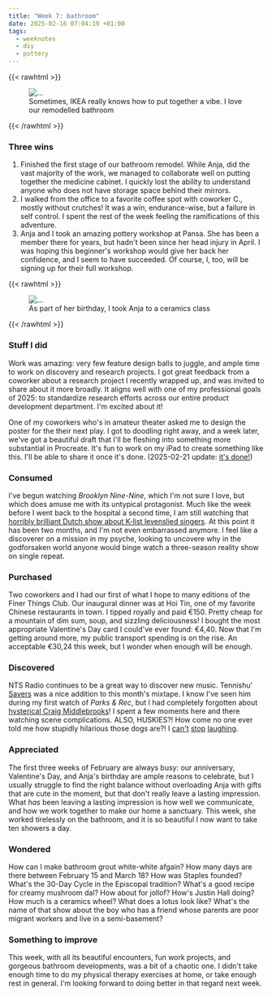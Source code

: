 ```yaml
---
title: "Week 7: bathroom"
date: 2025-02-16 07:04:19 +01:00
tags:
  - weeknotes
  - diy
  - pottery
---
```

{{< rawhtml >}}
<figure>
    <img src="/img/photos/2025-02-16_01.jpg"
         alt="...">
    <figcaption>Sometimes, IKEA really knows how to put together a vibe. I love our remodelled bathroom</figcaption>
</figure>
{{< /rawhtml >}}

### Three wins
1. Finished the first stage of our bathroom remodel. While Anja, did the vast majority of the work, we managed to collaborate well on putting together the medicine cabinet. I quickly lost the ability to understand anyone who does not have storage space behind their mirrors.
2. I walked from the office to a favorite coffee spot with coworker C., mostly without crutches! It was a win, endurance-wise, but a failure in self control. I spent the rest of the week feeling the ramifications of this adventure.
3. Anja and I took an amazing pottery workshop at Pansa. She has been a member there for years, but hadn't been since her head injury in April. I was hoping this beginner's workshop would give her back her confidence, and I seem to have succeeded. Of course, I, too, will be signing up for their full workshop.

<!--more-->

{{< rawhtml >}}
<figure>
    <img src="/img/photos/now_2025-02-21.png"
         alt="...">
    <figcaption>As part of her birthday, I took Anja to a ceramics class</figcaption>
</figure>
{{< /rawhtml >}}

### Stuff I did

Work was amazing: very few feature design balls to juggle, and ample time to work on discovery and research projects. I got great feedback from a coworker about a research project I recently wrapped up, and was invited to share about it more broadly. It aligns well with one of my professional goals of 2025: to standardize research efforts across our entire product development department. I'm excited about it!

One of my coworkers who's in amateur theater asked me to design the poster for the their next play. I got to doodling right away, and a week later, we've got a beautiful draft that I'll be fleshing into something more substantial in Procreate. It's fun to work on my iPad to create something like this. I'll be able to share it once it's done. (2025-02-21 update: [it's done!](/2025/02/21/theatrical-poster-for-rotterdam-english-speaking-theatre/))

### Consumed
I've begun watching _Brooklyn Nine-Nine_, which I'm not sure I love, but which does amuse me with its untypical protagonist. Much like the week before I went back to the hospital a second time, I am still watching that [horribly brilliant Dutch show about K-list levenslied singers](/2025/01/12/week-2-pruning/). At this point it has been two months, and I'm not even embarrassed anymore. I feel like a discoverer on a mission in my psyche, looking to uncovere why in the godforsaken world anyone would binge watch a three-season reality show on single repeat.

### Purchased
Two coworkers and I had our first of what I hope to many editions of the Finer Things Club. Our inaugural dinner was at Hoi Tin, one of my favorite Chinese restaurants in town. I tipped royally and paid €150. Pretty cheap for a mountain of dim sum, soup, and sizzling deliciousness! I bought the most appropriate Valentine's Day card I could've ever found: €4,40. Now that I'm getting around more, my public transport spending is on the rise. An acceptable €30,24 this week, but I wonder when enough will be enough.

### Discovered
NTS Radio continues to be a great way to discover new music. Tennishu' [Savers](https://www.youtube.com/watch?v=gOZnkTeNR2E) was a nice addition to this month's mixtape. I know I've seen him during my first watch of _Parks & Rec_, but I had completely forgotten about [hysterical Craig Middlebrooks](https://www.youtube.com/watch?v=hvWtoU_6S4M)! I spent a few moments here and there watching scene complications. ALSO, HUSKIES?! How come no one ever told me how stupidly hilarious those dogs are?! I [can't](https://www.youtube.com/shorts/GlDT8BFx1-Y) [stop](https://www.youtube.com/watch?v=C23n69QPCYc) [laughing](https://www.youtube.com/watch?v=YNaMdnDP0Z8&pp=ygUUaHVza3kgaXRhbGlhbiBhY2NlbnQ%3D).

### Appreciated
The first three weeks of February are always busy: our anniversary, Valentine's Day, and Anja's birthday are ample reasons to celebrate, but I usually struggle to find the right balance without overloading Anja with gifts that are cute in the moment, but that don't really leave a lasting impression. What _has_ been leaving a lasting impression is how well we communicate, and how we work together to make our home a sanctuary. This week, she worked tirelessly on the bathroom, and it is so beautiful I now want to take ten showers a day. 

### Wondered
How can I make bathroom grout white-white afgain? How many days are there between February 15 and March 18? How was Staples founded? What's the 30-Day Cycle in the Episcopal tradition? What's a good recipe for creamy mushroom dal? How about for jollof? How's Justin Hall doing? How much is a ceramics wheel? What does a lotus look like? What's the name of that show about the boy who has a friend whose parents are poor migrant workers and live in a semi-basement? 

### Something to improve
This week, with all its beautiful encounters, fun work projects, and gorgeous bathroom developments, was a bit of a chaotic one. I didn't take enough time to do my physical therapy exercises at home, or take enough rest in general. I'm looking forward to doing better in that regard next week. 


